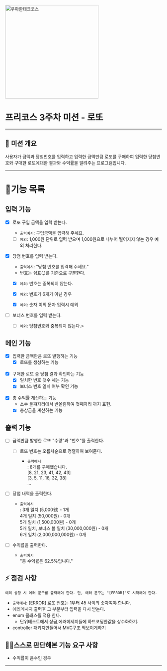<p>
    <img src="https://github.com/user-attachments/assets/c811c2be-923e-4134-a7d4-56bd12198910" alt="우아한테크코스" width="300px">
</p>

# 프리코스 3주차 미션 - 로또

---

##  💪 미션 개요
사용자가 금액과 당첨번호를 입력하고
입력한 금액만큼 로또를 구매하여 
입력한 당첨번호와 구매한 로또에대한 결과와 수익률을 알려주는 프로그램입니다. 

---


# 📝기능 목록

## 입력 기능
- [x] 로또 구입 금액을 입력 받는다.
    - `출력예시`: 구입금액을 입력해 주세요.
  
    - [ ] `예외`:  1,000원 단위로 입력 받으며 1,000원으로 나누어 떨어지지 않는 경우 예외 처리한다.

- [x] 당첨 번호를 입력 받는다. 
    - `출력예시`: "당첨 번호를 입력해 주세요."
    - 번호는 쉼표(,)를 기준으로 구분한다.
    - [x] `예외`: 번호는 중복되지 않는다.
    - [x] `예외`: 번호가 6개가 아닌 경우
    - [x] `예외`: 숫자 이외 문자 입력시 예외


- [ ] 보너스 번호를 입력 받는다.
  - [ ] `예외`: 당첨번호와 중복되지 않는다.>

## 메인 기능
- [x] 입력한 금액만큼 로또 발행하는 기능
  - [x] 로또를 생성하는 기능
<br><br>
- [x] 구매한 로또 중 당첨 결과 확인하는 기능
  - [x] 일치한 번호 갯수 세는 기능
  - [x] 보너스 번호 일치 여부 확인 기능
<br><br>
- [x] 총 수익률 계산하는 기능
  -  소수 둘쨰자리에서 반올림하여 첫째자리 까지 표현.
  - [x] 총상금을 계산하는 기능

## 출력 기능

- [ ] 금액만큼 발행한 로또 "수량"과 "번호"를 출력한다.
  - [ ] 로또 번호는 오름차순으로 정렬하여 보여준다.
    
    - `출력예시`<br>
      : 8개를 구매했습니다.<br>
      [8, 21, 23, 41, 42, 43]<br>
      [3, 5, 11, 16, 32, 38]<br>
      ... 
      
- [ ] 당첨 내역을 출력한다.

  - `출력예시`<br>
  : 3개 일치 (5,000원) - 1개<br>
  4개 일치 (50,000원) - 0개<br>
  5개 일치 (1,500,000원) - 0개<br>
  5개 일치, 보너스 볼 일치 (30,000,000원) - 0개<br>
  6개 일치 (2,000,000,000원) - 0개<br>

- [ ] 수익률을 출력한다.
  - `출력예시`<br>
    "총 수익률은 62.5%입니다."

## ⚡ 점검 사항
`예외 상황 시 에러 문구를 출력해야 한다. 단, 에러 문구는 "[ERROR]"로 시작해야 한다.
`
- `출력예시`: [ERROR] 로또 번호는 1부터 45 사이의 숫자여야 합니다.
- 에러메시지 출력후 그 부분부터 입력을 다시 받는다.
- enum 클래스를 적용 한다.
  - 단위테스트에서 상금,에러메세지들에 하드코딩한값을 상수화하기.
- controller 패키지만들어서 MVC구조 딱보이게하기
## 🙋‍♂️스스로 판단해본 기능 요구 사항
- 수익률이 음수인 경우
---